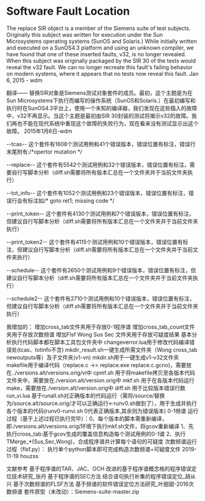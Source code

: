 # Software Fault Location
The replace SIR object is a member of the Siemens suite of test subjects. Originally this subject was written for execution under the Sun Microsystems operating systems (SunOS and Solaris.) While initially written and executed on a SunOS4.3 platform and using an unknown compiler, we have found that one of these inserted faults, v32, is no longer revealed. When this subject was originally packaged by the SIR 30 of the tests would reveal the v32 fault. We can no longer recreate this fault's failing behavior on modern systems, where it appears that no tests now reveal this fault. Jan 6, 2015 - wdm

翻译—— 替换SIR对象是Siemens测试对象套件的成员。最初，这个主题是为在Sun Microsystems下执行而编写的操作系统（SunOS和Solaris.）在最初编写和执行时在SunOS4.3平台上，使用一个未知的编译器，我们发现在这些插入的故障中，v32不再显示。当这个主题是最初由SIR 30封装的测试将揭示v32的故障。我们再也不能在现代系统中重现这个故障的失败行为，现在看来没有测试显示出这个故障。 2015年1月6日-wdm


--tcas--
这个套件有1608个测试用例和41个错误版本，错误位置有标注，错误行末尾附有:/*opertor mutation */

--replace--
这个套件有5542个测试用例和32个错误版本，错误位置有标注，需要自行写脚本分析（diff.sh需要将所有版本汇总在一个文件夹并于当前文件夹执行）

--tot_info--
这个套件有1052个测试用例和23个错误版本，错误位置有标注，错误行会有标注如/* 				goto ret1; missing code */

--print_token--
这个套件有4130个测试用例和7个错误版本，错误位置有标注，但建议自行写脚本分析（diff.sh需要将所有版本汇总在一个文件夹并于当前文件夹执行）

--print_token2--
这个套件有4115个测试用例和10个错误版本，错误位置有标注，但建议自行写脚本分析（diff.sh需要将所有版本汇总在一个文件夹并于当前文件夹执行）

--schedule--
这个套件有2650个测试用例和9个错误版本，错误位置有标注，但建议自行写脚本分析（diff.sh需要将所有版本汇总在一个文件夹并于当前文件夹执行）

--schedule2--
这个套件有2710个测试用例和10个错误版本，错误位置有标注，但建议自行写脚本分析（diff.sh需要将所有版本汇总在一个文件夹并于当前文件夹执行）

我增加的： 
增加cross_tab文件夹用于存放0-1程序谱 
增加cross_tab_count文件夹用于存放次数频谱 
增加Flsf Wong Sus Sec 文件夹用于存放可疑度结果 
基本分析执行代码脚本都在脚本工具包文件夹中 
changeverror.lua用于修改代码编译错误处(tcas、totinfo不含)
mkdir_result.sh一键生成所需文件夹（Wong cross_tab newoutputs等）及子文件夹(v1-vn)
mkdir.sh用于一键生成v1-v32文件夹 
makefile用于编译代码（replace.c ->> replace.exe replace.c.gcno)，需要放在../versions.alt/versions.orig/vi中 
cpmf.sh 用于将makefile拷贝至各版本代码文件夹中，需要放在./version.alt/version.orig中 
mkf.sh 用于在各版本代码运行 make，需要放在./version.alt/version.orig中 
diff.sh 用于比较版本错误行数 
run_vi.lua 基于runall.sh对正确版本的代码运行（需将/source/替换为/source.alt/source.orig/才可以正确运行<-runv0.sh做到了），用于生成并执行各个版本的代码(runv0-runvi.sh 0代表正确版本,其余则为错误版本) 0-1频谱
运行过程（基于上述过程已执行完毕）：0、每个版本的脚本需重新编译，即./versions.alt/versions.orig/环境下执行mkf.sh文件，将gcov重新编译 1、先执行cross_tab:基于gcov生成的覆盖信息构造每个测试用例的0-1谱 2、执行TMerge_*(Sus,Sec,Wong)，合成程序谱并计算每个语句的可疑度 次数频谱运行过程（flsf.py）： 执行单个python脚本即可完成构造次数频谱+可疑度文件 
2019-11-19 houzss 

文献参考 
基于程序谱的TAR、JAC、OCH 改进的基于程序谱概念格的程序错误定位技术研究_张丹 基于程序谱的SEC方法 结合语句执行补集的程序错误定位_胡从兴 
基于次数频谱的FLSF方法 基于频谱的软件错误定位方法研究_叶甜甜-2016次数频谱
套件原型（未改动）：Siemens-suite-master.zip
